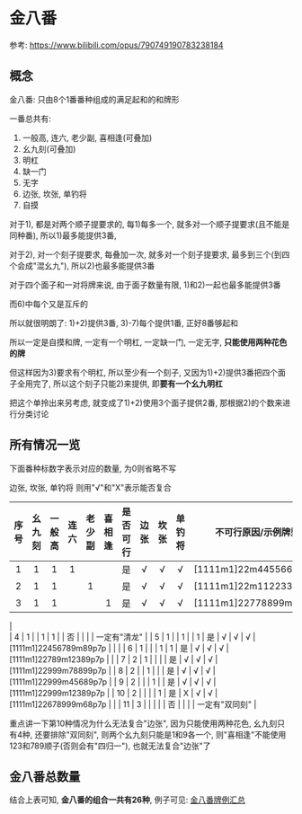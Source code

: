 # 金八番

参考: https://www.bilibili.com/opus/790749190783238184

## 概念

金八番: 只由8个1番番种组成的满足起和的和牌形

一番总共有:

1) 一般高, 连六, 老少副, 喜相逢(可叠加)
2) 幺九刻(可叠加)
3) 明杠
4) 缺一门
5) 无字
6) 边张, 坎张, 单钓将
7) 自摸

对于1), 都是对两个顺子提要求的, 每1)每多一个, 就多对一个顺子提要求(且不能是同种番), 所以1)最多能提供3番,

对于2), 对一个刻子提要求, 每叠加一次, 就多对一个刻子提要求, 最多到三个(到四个会成"混幺九"), 所以2)也最多能提供3番

对于四个面子和一对将牌来说, 由于面子数量有限, 1)和2)一起也最多能提供3番

而6)中每个又是互斥的

所以就很明朗了: 1)+2)提供3番, 3)-7)每个提供1番, 正好8番够起和

所以一定是自摸和牌, 一定有一个明杠, 一定缺一门, 一定无字, **只能使用两种花色的牌**

但这样因为3)要求有个明杠, 所以至少有一个刻子, 又因为1)+2)提供3番把四个面子全用完了, 所以这个刻子只能2)来提供, 
即**要有一个幺九明杠**

把这个单拎出来另考虑, 就变成了1)+2)使用3个面子提供2番, 那根据2)的个数来进行分类讨论

## 所有情况一览

下面番种标数字表示对应的数量, 为0则省略不写

边张, 坎张, 单钓将 则用"√"和"X"表示能否复合

| 序号 | 幺九刻 | 一般高 | 连六 | 老少副 | 喜相逢 | 是否可行 | 边张 | 坎张 | 单钓将 |       不可行原因/示例牌型        |
|:--:|:---:|:---:|:--:|:---:|:---:|:----:|:--:|:--:|:---:|:-----------------------:|
| 1  |  1  |  1  | 1  |     |     |  是   | √  | √  |  √  | \[1111m1]22m44556689p7p |
| 2  |  1  |  1  |    |  1  |     |  是   | √  | √  |  √  | \[1111m1]22m11223389p7p |
| 3  |  1  |  1  |    |     |  1  |  是   | √  | √  |  √  | \[1111m1]22778899m89p7p |
|  
| 4  |  1  |     | 1  |  1  |     |  否   |    |    |     |         一定有"清龙"         |
| 5  |  1  |     | 1  |     |  1  |  是   | √  | √  |  √  | \[1111m1]22456789m89p7p |
|    |
| 6  |  1  |     |    |  1  |  1  |  是   | √  | √  |  √  | \[1111m1]22789m12389p7p |
|
| 7  |  2  |  1  |    |     |     |  是   | √  | √  |  √  | \[1111m1]22999m78899p7p |
| 8  |  2  |     | 1  |     |     |  是   | √  | √  |  √  | \[1111m1]22999m45689p7p |
| 9  |  2  |     |    |  1  |     |  是   | √  | √  |  √  | \[1111m1]22999m12389p7p |
| 10 |  2  |     |    |     |  1  |  是   | X  | √  |  √  | \[1111m1]22678999m68p7p |
|
| 11 |  3  |     |    |     |     |  否   |    |    |     |        一定有"双同刻"         |

重点讲一下第10种情况为什么无法复合"边张", 因为只能使用两种花色, 
幺九刻只有4种, 还要排除"双同刻", 则两个幺九刻只能是1和9各一个, 
则"喜相逢"不能使用123和789顺子(否则会有"四归一"), 也就无法复合"边张"了

## 金八番总数量

结合上表可知, **金八番的组合一共有26种**, 例子可见: [金八番牌例汇总](金八番牌例汇总.js)

